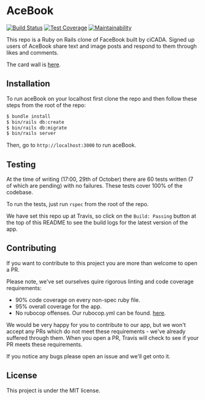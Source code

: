 # AceBook

[![Build Status](https://travis-ci.org/Kharouk/acebook-ciCADA.svg?branch=master)](https://travis-ci.org/Kharouk/acebook-ciCADA)
[![Test Coverage](https://api.codeclimate.com/v1/badges/5674a4684704c9f4c615/test_coverage)](https://codeclimate.com/github/Kharouk/acebook-ciCADA/test_coverage)
[![Maintainability](https://api.codeclimate.com/v1/badges/5674a4684704c9f4c615/maintainability)](https://codeclimate.com/github/Kharouk/acebook-ciCADA/maintainability)

This repo is a Ruby on Rails clone of FaceBook built by ciCADA. Signed up users of AceBook share text and image posts and respond to them through likes and comments.

The card wall is [here](https://trello.com/b/Jmx4wwHz/acebook-cicada).

## Installation

To run aceBook on your localhost first clone the repo and then follow these steps from the root of the repo:

```bash
$ bundle install
$ bin/rails db:create
$ bin/rails db:migrate
$ bin/rails server
```

Then, go to `http://localhost:3000` to run aceBook.

## Testing
At the time of writing (17:00, 29th of October) there are 60 tests written (7 of which are pending) with no failures. These tests cover 100% of the codebase.

To run the tests, just run `rspec` from the root of the repo.

We have set this repo up at Travis, so click on the `Build: Passing` button at the top of this README to see the build logs for the latest version of the app.

## Contributing

If you want to contribute to this project you are more than welcome to open a PR.

Please note, we've set ourselves quire rigorous linting and code coverage requirements:
 - 90% code coverage on every non-spec ruby file.
 - 95% overall coverage for the app.
 - No rubocop offenses. Our rubocop.yml can be found. [here](https://github.com/Kharouk/acebook-ciCADA/blob/master/.rubocop_todo.yml).

We would be very happy for you to contribute to our app, but we won't accept any PRs which do not meet these requirements - we've already suffered through them. When you open a PR, Travis will check to see if your PR meets these requirements.

If you notice any bugs please open an issue and we'll get onto it.

## License

This project is under the MIT license.
